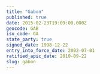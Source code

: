 ```yaml
---
title: "Gabon"
published: true
date: 2015-02-23T19:09:00.000Z
geocode: GAB
iso_code: GA
state_party: true
signed_date: 1998-12-22
entry_into_force_date: 2002-07-01
ratified_apic_date: 2010-09-22
slug: gabon
---
```

